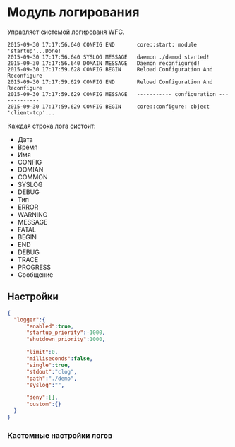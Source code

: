 # Модуль логирования 

Управляет системой логированя WFC. 

```
2015-09-30 17:17:56.640 CONFIG END       core::start: module 'startup'...Done!
2015-09-30 17:17:56.640 SYSLOG MESSAGE   daemon ./demod started!
2015-09-30 17:17:56.640 DOMAIN MESSAGE   Daemon reconfigured!
2015-09-30 17:17:59.628 CONFIG BEGIN     Reload Configuration And Reconfigure
2015-09-30 17:17:59.629 CONFIG END       Reload Configuration And Reconfigure
2015-09-30 17:17:59.629 CONFIG MESSAGE   ----------- configuration -------------
2015-09-30 17:17:59.629 CONFIG BEGIN     core::configure: object 'client-tcp'...
```
Каждая строка лога систоит:

* Дата 
* Время 
* Имя 
*   CONFIG
*   DOMIAN
*   COMMON
*   SYSLOG
*   DEBUG
* Тип
*   ERROR
*   WARNING
*   MESSAGE
*   FATAL
*   BEGIN
*   END
*   DEBUG
*   TRACE
*   PROGRESS
* Сообщение


## Настройки 

```json
{
  "logger":{
      "enabled":true,
      "startup_priority":-1000,
      "shutdown_priority":1000,

      "limit":0,
      "milliseconds":false,
      "single":true,
      "stdout":"clog",
      "path":"./demo",
      "syslog":"",

      "deny":[],
      "custom":{}
  }
}
```

### Кастомные настройки логов